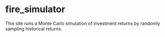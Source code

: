 # fire_simulator
This site runs a Monte Carlo simulation of investment returns by randomly sampling historical returns.
